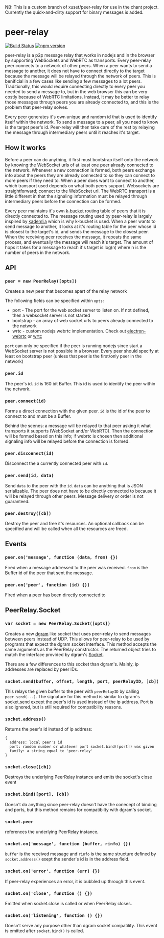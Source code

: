 NB: This is a custom branch of xuset/peer-relay for use in the chant project. Currently the quick-and-dirty support for binary messages is added.

# peer-relay

[![Build Status](https://travis-ci.org/xuset/peer-relay.svg?branch=master)](https://travis-ci.org/xuset/peer-relay)
[![npm version](https://badge.fury.io/js/peer-relay.svg)](https://badge.fury.io/js/peer-relay)

peer-relay is a p2p message relay that works in nodejs and in the browser by supporting WebSockets and WebRTC as transports. Every peer-relay peer connects to a network of other peers. When a peer wants to send a message to another, it does not have to connect directly to the target because the message will be relayed through the network of peers. This is benificial in a few cases like sending a few messages to a lot peers. Traditionally, this would require connecting directly to every peer you needed to send a message to, but in the web browser this can be very costly because of WebRTC limitations. Instead, it may be better to relay those messages through peers you are already connected to, and this is the problem that peer-relay solves.

Every peer generates it's own unique and random id that is used to identify itself within the network. To send a message to a peer, all you need to know is the target peer's id. Peer-relay will then take care of the rest by relaying the message through intermediary peers until it reaches it's target.

## How it works

Before a peer can do anything, it first must bootstrap itself onto the network by knowing the WebSocket urls of at least one peer already connected to the network. Whenever a new connection is formed, both peers exchange info about the peers they are already connected to so they can connect to more peers if they need to. When a peer does want to connect to another, which transport used depends on what both peers support. Websockets are straightforward; connect to the WebSocket url. The WebRTC transport is a little different in that the signaling information must be relayed through intermediary peers before the connection can be formed.

Every peer maintains it's own [k-bucket](https://github.com/tristanls/k-bucket) routing table of peers that it is directly connected to. The message routing used by peer-relay is largely inspired by [kademlia](https://pdos.csail.mit.edu/~petar/papers/maymounkov-kademlia-lncs.pdf) which is why k-bucket is used. When a peer wants to send message to another, it looks at it's routing table for the peer whose id is closest to the target's id, and sends the message to the closest peer. When the receiving peer receives the message, it repeats the same process, and eventually the message will reach it's target. The amount of hops it takes for a message to reach it's target is log(n) where n is the number of peers in the network.

## API

### `peer = new PeerRelay([opts])`

Creates a new peer that becomes apart of the relay network

The following fields can be specified within `opts`:
 * port - The port for the web socket server to listen on. If not defined, then a websocket server is not started
 * bootstrap - an array of web socket urls to peers already connected to the network
 * wrtc - custom nodejs webrtc implementation. Check out [electron-webrtc](https://github.com/mappum/electron-webrtc) or [wrtc](https://github.com/js-platform/node-webrtc)

`port` can only be specified if the peer is running nodejs since start a WebSocket server is not possible in a browser. Every peer should specify at least on bootstrap peer (unless that peer is the first/only peer in the network)

### `peer.id`

The peer's id. `id` is 160 bit Buffer. This id is used to identify the peer within the network.

### `peer.connect(id)`

Forms a direct connection with the given peer. `id` is the id of the peer to connect to and must be a Buffer.

Behind the scenes: a message will be relayed to that peer asking it what transports it supports (WebSocket and/or WebRTC). Then the connection will be formed based on this info; if webrtc is chosen then additional signaling info will be relayed before the connection is formed.

### `peer.disconnect(id)`

Disconnect the a currently connected peer with `id`.

### `peer.send(id, data)`

Send `data` to the peer with the `id`. `data` can be anything that is JSON serializable. The peer does not have to be directly connected to because it will be relayed through other peers. Message delivery or order is not guaranteed.

### `peer.destroy([cb])`

Destroy the peer and free it's resources. An optional callback can be specified and will be called when all the resources are freed.

## Events

### `peer.on('message', function (data, from) {})`

Fired when a message addressed to the peer was received. `from` is the Buffer id of the peer that sent the message.

### `peer.on('peer', function (id) {})`

Fired when a peer has been directly connected to

## PeerRelay.Socket

### `var socket = new PeerRelay.Socket([opts])`

Creates a new [dgram](https://nodejs.org/api/dgram.html) like socket that uses peer-relay to send messages between peers instead of UDP. This allows for peer-relay to be used by programs that expect the dgram socket interface. This method accepts the same arguments as the PeerRelay constructor. The returned object tries to match the interface provided by dgram's [Socket](https://nodejs.org/api/dgram.html#dgram_class_dgram_socket).

There are a few differences to this socket than dgram's. Mainly, ip addresses are replaced by peer IDs.

### `socket.send(buffer, offset, length, port, peerRelayID, [cb])`

This relays the given buffer to the peer with `peerRelayID` by calling `peer.send(...)`. The signature for this method is similar to dgram's socket.send except the peer's id is used instead of the ip address. Port is also ignored, but is still required for compatibility reasons.

### `socket.address()`

Returns the peer's id instead of ip address:
```
{
  address: local peer's id
  port: random number or whatever port socket.bind([port]) was given
  family: a string equal to 'peer-relay'
}
```

### `socket.close([cb])`

Destroys the underlying PeerRelay instance and emits the socket's close event

### `socket.bind([port], [cb])`

Doesn't do anything since peer-relay doesn't have the conecept of binding and ports, but this method remains for compatibilty with dgram's socket.

### `socket.peer`

references the underlying PeerRelay instance.

### `socket.on('message', function (buffer, rinfo) {})`

`buffer` is the received message and `rinfo` is the same structure defined by `socket.address()` exept the sender's id is in the address field.

### `socket.on('error', function (err) {})`

If peer-relay experiences an error, it is bubbled up through this event.

### `socket.on('close', function () {})`

Emitted when socket.close is called or when PeerRelay closes. 

### `socket.on('listening', function () {})`

Doesn't serve any purpose other than dgram socket compatility. This event is emitted after `socket.bind()` is called.

